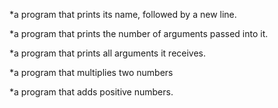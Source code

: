 *a program that prints its name, followed by a new line.

*a program that prints the number of arguments passed into it.

*a program that prints all arguments it receives.

*a program that multiplies two numbers

*a program that adds positive numbers.
